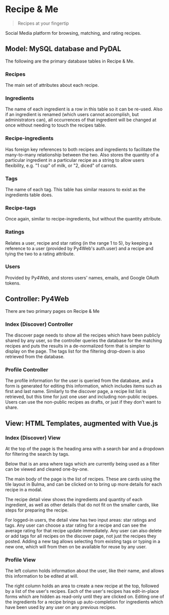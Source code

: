 # Recipe & Me

> Recipes at your fingertip

Social Media platform for browsing, matching, and rating recipes.

## Model: MySQL database and PyDAL

The following are the primary database tables in Recipe & Me.

### Recipes

The main set of attributes about each recipe.

### Ingredients

The name of each ingredient is a row in this table so it can be re-used. Also if
an ingredient is renamed (which users cannot accomplish, but administrators
can), all occurrences of that ingredient will be changed at once without needing
to touch the recipes table.

### Recipe-ingredients

Has foreign key references to both recipes and ingredients to facilitate the
many-to-many relationship between the two. Also stores the quantity of a
particular ingredient in a particular recipe as a string to allow users
flexibility, e.g. "1 cup" of milk, or "2, diced" of carrots.

### Tags

The name of each tag. This table has similar reasons to exist as the ingredients
table does.

### Recipe-tags

Once again, similar to recipe-ingredients, but without the quantity attribute.

### Ratings

Relates a user, recipe and star rating (in the range 1 to 5), by keeping a
reference to a user (provided by Py4Web's auth.user) and a recipe and tying the
two to a rating attribute.

### Users

Provided by Py4Web, and stores users' names, emails, and Google OAuth tokens.


## Controller: Py4Web

There are two primary pages on Recipe & Me

### Index (Discover) Controller

The discover page needs to show all the recipes which have been publicly shared
by any user, so the controller queries the database for the matching recipes
and puts the results in a de-normalized form that is simpler to display on the
page. The tags list for the filtering drop-down is also retrieved from the
database.

### Profile Controller

The profile information for the user is queried from the database, and a form is
generated for editing this information, which includes items such as first
and last name. Similarly to the discover page, a recipe list list is retrieved,
but this time for just one user and including non-public recipes. Users can use
the non-public recipes as drafts, or just if they don't want to share.


## View: HTML Templates, augmented with Vue.js

### Index (Discover) View

At the top of the page is the heading area with a search bar and a dropdown for
filtering the search by tags.

Below that is an area where tags which are currently being used as a filter can
be viewed and cleared one-by-one.

The main body of the page is the list of recipes. These are cards using the tile
layout in Bulma, and can be clicked on to bring up more details for each recipe
in a modal.

The recipe detail view shows the ingredients and quantity of each ingredient, as
well as other details that do not fit on the smaller cards, like steps for
preparing the recipe.

For logged-in users, the detail view has two input areas: star ratings and tags.
Any user can choose a star rating for a recipe and can see the average rating
for that recipe update immediately. Any user can also delete or add tags for all
recipes on the discover page, not just the recipes they posted. Adding a new tag
allows selecting from existing tags or typing in a new one, which will from then
on be available for reuse by any user.

### Profile View

The left column holds information about the user, like their name, and allows
this information to be edited at will.

The right column holds an area to create a new recipe at the top, followed by
a list of the user's recipes. Each of the user's recipes has edit-in-place
forms which are hidden as read-only until they are clicked on. Editing one of
the ingredients for a recipe brings up auto-completion for ingredients which
have been used by any user on any previous recipes.